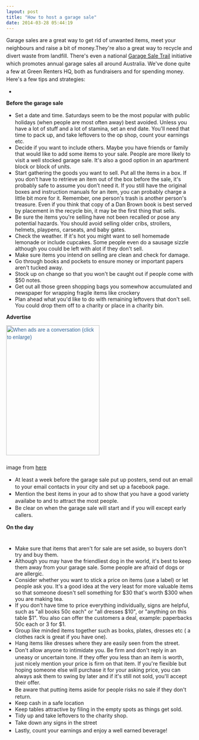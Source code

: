 ```yaml
---
layout: post
title: "How to host a garage sale"
date: 2014-03-28 05:44:19
---
```


<span style="line-height: 1.5;">Garage sales are a great way to get rid of unwanted items, meet your neighbours and raise a bit of money.They're also a great way to recycle and divert waste from landfill. There's even a national </span><a href="http://getinvolved.garagesaletrail.com.au/home/" style="line-height: 1.5;">Garage Sale Trail</a><span style="line-height: 1.5;"> initiative which promotes annual garage sales all around Australia. We've done quite a few at Green Renters HQ, both as fundraisers and for spending money. Here's a few tips and strategies:</span>

*   <span style="line-height: 1.5;"><img alt="" class="imagecache-WYSIWYG_large wysiwyg_img" src="/sites/default/files/imagecache/WYSIWYG_large/wysiwyg_images/story/1601577_10151829426481249_826713430_n.jpg" style="margin: 5px;" /></span>

**Before the garage sale**

*   <span style="line-height: 1.5;">Set a date and time. Saturdays seem to be the most popular with public holidays (when people are most often away) best avoided. Unless you have a lot of stuff and a lot of stamina, set an end date. You'll need that time to pack up, and take leftovers to the op shop, count your earnings etc. </span>
*   Decide if you want to include others. Maybe you have friends or family that would like to add some items to your sale. People are more likely to visit a well stocked garage sale. It's also a good option in an apartment block or block of units. 
*   Start gathering the goods you want to sell. Put all the items in a box. If you don’t have to retrieve an item out of the box before the sale, it's probably safe to assume you don’t need it. If you still have the original boxes and instruction manuals for an item, you can probably charge a little bit more for it. Remember, one person's trash is another person's treasure. Even if you think that copy of a Dan Brown book is best served by placement in the recycle bin, it may be the first thing that sells.
*   Be sure the items you're selling have not been recalled or pose any potential hazards. You should avoid selling older cribs, strollers, helmets, playpens, carseats, and baby gates.
*   Check the weather. If it's hot you might want to sell homemade lemonade or include cupcakes. Some people even do a sausage sizzle although you could be left with alot if they don't sell.
*   Make sure items you intend on selling are clean and check for damage.
*   Go through books and pockets to ensure money or important papers aren't tucked away.
*   Stock up on change so that you won't be caught out if people come with $50 notes.
*   Get out all those green shopping bags you somewhow accumulated and newspaper for wrapping fragile items like crockery
*   Plan ahead what you'd like to do with remaining leftovers that don't sell. You could drop them off to a charity or place in a charity bin. 

**Advertise**

<a href="http://cdn.mumbrella.com.au/2009/08/Garage-Sale-Adam-Hunt.jpg" style="color: rgb(51, 102, 153); font-family: Tahoma, Arial, Verdana, sans-serif; font-size: 14px; line-height: 20px;"><img alt="When ads are a conversation (click to enlarge)" class="size-large wp-image-8416" height="350" src="http://cdn.mumbrella.com.au/2009/08/Garage-Sale-Adam-Hunt-251x350.jpg" style="border-width: 0px; padding: 0px; margin: 0px 0px 10px;" title="Garage Sale Adam Hunt" width="251" /></a>

image from [here][1]

 [1]: http://mumbrella.com.au/too-much-adspeak-not-enough-conversation-8415

*   <span style="line-height: 1.5;">At least a week before the garage sale put up posters, send out an email to your email contacts in your city and set up a facebook page. </span>
*   <span style="line-height: 1.5;">Mention the best items in your ad to show that you have a good variety availabe to and to attract the most people.</span>
*   <span style="line-height: 1.5;">Be clear on when the garage sale will start and if you will except early callers.</span>

**<span style="line-height: 1.5;">On the day</span>**

<img alt="" class="imagecache-WYSIWYG_large wysiwyg_img" src="/sites/default/files/imagecache/WYSIWYG_large/wysiwyg_images/story/_DSC0123%20copy.jpg" style="line-height: 1.5; margin: 5px;" />

*   Make sure that items that aren't for sale are set aside, so buyers don't try and buy them.
*   Although you may have the friendliest dog in the world, it's best to keep them away from your garage sale. Some people are afraid of dogs or are allergic. 
*   Consider whether you want to stick a price on items (use a label) or let people ask you. It's a good idea at the very least for more valuable items so that someone doesn't sell something for $30 that's worth $300 when you are making tea. 
*   If you don’t have time to price everything individually, signs are helpful, such as "all books 50c each" or "all dresses $10", or "anything on this table $1". You also can offer the customers a deal, example: paperbacks 50c each or 3 for $1.
*   Group like minded items together such as books, plates, dresses etc ( a clothes rack is great if you have one). 
*   Hang items like dresses where they are easily seen from the street.
*   <span style="line-height: 1.5;">Don't allow anyone to intimidate you. Be firm and don't reply in an uneasy or uncertain tone. If they offer you less than an item is worth, just nicely mention your price is firm on that item. If you're flexible but hoping someone else will purchase it for your asking price, you can always ask them to swing by later and if it's still not sold, you'll accept their offer. </span>
*   <span style="line-height: 1.5;">Be aware that putting items aside for people risks no sale if they don't return.</span>
*   Keep cash in a safe location 
*   Keep tables attractive by filing in the empty spots as things get sold. 
*   Tidy up and take leftovers to the charity shop.
*   <span style="line-height: 1.5;">Take down any signs in the street</span>
*   <span style="line-height: 1.5;">Lastly, count your earnings and enjoy a well earned beverage!</span>